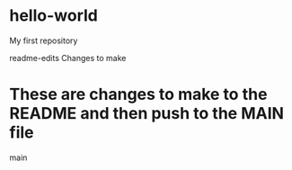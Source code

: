 # hello-world
My first repository

readme-edits
Changes to make

These are changes to make to the README and then push to the MAIN file
=======
main
